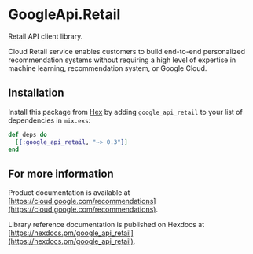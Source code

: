 # GoogleApi.Retail

Retail API client library.

Cloud Retail service enables customers to build end-to-end personalized recommendation systems without requiring a high level of expertise in machine learning, recommendation system, or Google Cloud.

## Installation

Install this package from [Hex](https://hex.pm) by adding
`google_api_retail` to your list of dependencies in `mix.exs`:

```elixir
def deps do
  [{:google_api_retail, "~> 0.3"}]
end
```

## For more information

Product documentation is available at [https://cloud.google.com/recommendations](https://cloud.google.com/recommendations).

Library reference documentation is published on Hexdocs at
[https://hexdocs.pm/google_api_retail](https://hexdocs.pm/google_api_retail).
